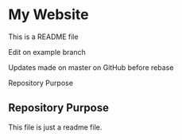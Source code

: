 # My Website

This is a README file

Edit on example branch

Updates made on master on GitHub before rebase

Repository Purpose


## Repository Purpose

This file is just a readme file.
